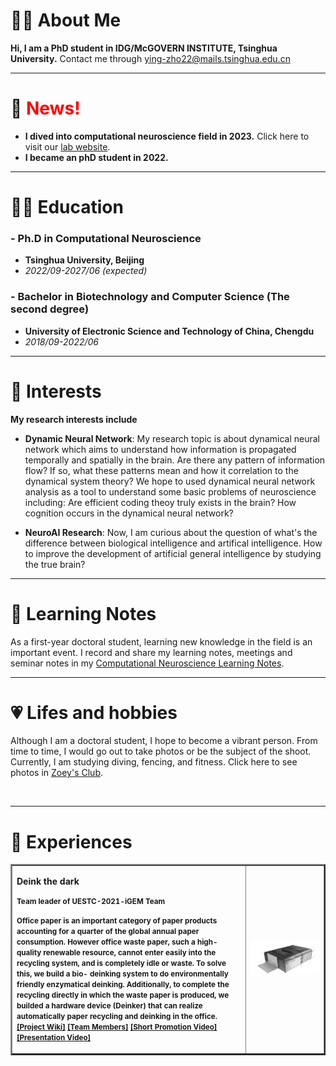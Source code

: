 # 👩‍🔬 About Me 

**Hi, I am a PhD student in IDG/McGOVERN INSTITUTE, Tsinghua University.** Contact me through ying-zho22@mails.tsinghua.edu.cn

* * *

# 📰 <font color=red>News!</font>  
* **I dived into computational neuroscience field in 2023.** Click here to visit our [lab website](https://jiaxx.github.io/).
* **I became an phD student in 2022.**

* * *

# 👩‍🎓 Education 

### - Ph.D in Computational Neuroscience
  * **Tsinghua University, Beijing**
  * _2022/09-2027/06 (expected)_

### - Bachelor in Biotechnology and Computer Science (The second degree)
  * **University of Electronic Science and Technology of China, Chengdu**
  * _2018/09-2022/06_

* * *

# 🧠 Interests

**My research interests include**

* **Dynamic Neural Network**:  My research topic is about dynamical neural network which aims to understand how information is propagated temporally and spatially in the brain. Are there any pattern of information flow? If so, what these patterns mean and how it correlation to the dynamical system theory? We hope to used dynamical neural network analysis as a tool to understand some basic problems of neuroscience including: Are efficient coding theoy truly exists in the brain? How cognition occurs in the dynamical neural network?

* **NeuroAI Research**: Now, I am curious about the question of what's the difference between biological intelligence and artifical intelligence. How to improve the development of artificial general intelligence by studying the true brain? 

* * *

# 💯 Learning Notes 
As a first-year doctoral student, learning new knowledge in the field is an important event. I record and share my learning notes, meetings and seminar notes in my [Computational Neuroscience Learning Notes](https://energetic-player-d0e.notion.site/Computation-Neuroscience-Learning-e6014d81cdad43e7b20f1d4b36cff4ae).

* * *

# 💗 Lifes and hobbies
Although I am a doctoral student, I hope to become a vibrant person. From time to time, I would go out to take photos or be the subject of the shoot. Currently, I am studying diving, fencing, and fitness. Click here to see photos in [Zoey's Club](https://www.notion.so/Colorful-Life-and-Hobbies-3adaeba927344b9891c90acd84e88dbc).

<img src="https://img-blog.csdnimg.cn/img_convert/7b0d6ba5dcce6ce6b2e732fdffde6496.gif" alt="">

* * *

# 🌼 Experiences
<table border="2">
  <tr>
    <td width="75%">
       <p><b>Deink the dark</b></p>
       <p><small><b>Team leader of UESTC-2021-iGEM Team</b> </small></p>
       <p><small><b> Office paper is an important category of paper products accounting for a quarter of the global annual paper consumption. However office waste 
        paper, such a high-quality renewable resource, cannot enter easily into the recycling system, and is completely idle or waste. To solve this, we build a bio-
        deinking system to do environmentally friendly enzymatical deinking. Additionally, to complete the recycling directly in which the waste paper is produced, we 
        builded a hardware device (Deinker) that can realize automatically paper recycling and deinking in the office.
       <a href="https://2021.igem.org/Team:UESTC-China">[Project Wiki]</a>
       <a href="https://2021.igem.org/Team:UESTC-China/Team">[Team Members]</a>
       <a href="https://video.igem.org/w/p/m36RVd4xsAyjiXBrDvopTf?playlistPosition=292&resume=true">[Short Promotion Video]</a>
       <a href="https://video.igem.org/w/p/nZMNP58MNFrhBYosAeH26L?playlistPosition=94&resume=true">[Presentation Video]</a>
    <td width="25%">
      <img src="./deinker.png" width="100%">
    </td>
